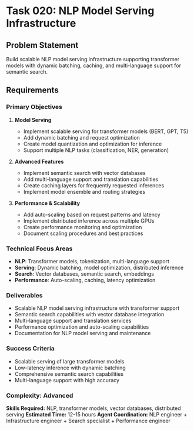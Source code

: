 # Task 020: NLP Model Serving Infrastructure

## Problem Statement
Build scalable NLP model serving infrastructure supporting transformer models with dynamic batching, caching, and multi-language support for semantic search.

## Requirements

### Primary Objectives
1. **Model Serving**
   - Implement scalable serving for transformer models (BERT, GPT, T5)
   - Add dynamic batching and request optimization
   - Create model quantization and optimization for inference
   - Support multiple NLP tasks (classification, NER, generation)

2. **Advanced Features**
   - Implement semantic search with vector databases
   - Add multi-language support and translation capabilities
   - Create caching layers for frequently requested inferences
   - Implement model ensemble and routing strategies

3. **Performance & Scalability**
   - Add auto-scaling based on request patterns and latency
   - Implement distributed inference across multiple GPUs
   - Create performance monitoring and optimization
   - Document scaling procedures and best practices

### Technical Focus Areas
- **NLP**: Transformer models, tokenization, multi-language support
- **Serving**: Dynamic batching, model optimization, distributed inference
- **Search**: Vector databases, semantic search, embeddings
- **Performance**: Auto-scaling, caching, latency optimization

### Deliverables
- Scalable NLP model serving infrastructure with transformer support
- Semantic search capabilities with vector database integration
- Multi-language support and translation services
- Performance optimization and auto-scaling capabilities
- Documentation for NLP model serving and maintenance

### Success Criteria
- Scalable serving of large transformer models
- Low-latency inference with dynamic batching
- Comprehensive semantic search capabilities
- Multi-language support with high accuracy

### Complexity: Advanced
**Skills Required:** NLP, transformer models, vector databases, distributed serving
**Estimated Time:** 12-15 hours
**Agent Coordination:** NLP engineer + Infrastructure engineer + Search specialist + Performance engineer
